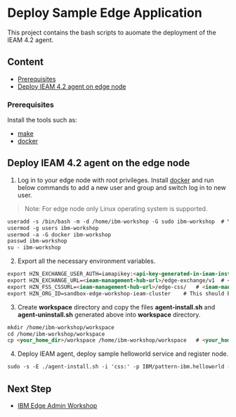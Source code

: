 # Deploy Sample Edge Application

This project contains the bash scripts to auomate the deployment of the IEAM 4.2 agent.

## Content

- [Prerequisites](#prerequisites)
- [Deploy IEAM 4.2 agent on edge node](#deploy-ieam-42-agent-on-the-edge-node)

### Prerequisites

Install the tools such as:
- [make](https://www.gnu.org/software/make/)
- [docker](https://www.ibm.com/links?url=https%3A%2F%2Fdocs.docker.com%2Fget-docker%2F)

## Deploy IEAM 4.2 agent on the edge node

1) Log in to your edge node with root privileges. Install [docker](https://www.ibm.com/links?url=https%3A%2F%2Fdocs.docker.com%2Fget-docker%2F)
and run below commands to add a new user and group and switch log in to new user.
> Note: For edge node only Linux operating system is supported.

```markdown
useradd -s /bin/bash -m -d /home/ibm-workshop -G sudo ibm-workshop  # You are free to choose any user name and group
usermod -g users ibm-workshop
usermod -a -G docker ibm-workshop
passwd ibm-workshop
su - ibm-workshop
```

2) Export all the necessary environment variables.

```markdown
export HZN_EXCHANGE_USER_AUTH=iamapikey:<api-key-generated-in-ieam-installation>
export HZN_EXCHANGE_URL=<ieam-management-hub-url>/edge-exchange/v1  # <ieam-management-hub-url> is same as CLUSTER_URL, exported in IEAM deployment
export HZN_FSS_CSSURL=<ieam-management-hub-url>/edge-css/   # <ieam-management-hub-url> is same as CLUSTER_URL, exported in IEAM installation
export HZN_ORG_ID=sandbox-edge-workshop-ieam-cluster    # This should be same organization id you created while deploying IEAM hub
```

3) Create **workspace** directory and copy the files **agent-install.sh** and **agent-uninstall.sh** generated above into **workspace** directory.

```markdown
mkdir /home/ibm-workshop/workspace
cd /home/ibm-workshop/workspace
cp <your_home_dir>/workspace /home/ibm-workshop/workspace   # <your_home_dir> is in your local system
```

4) Deploy IEAM agent, deploy sample helloworld service and register node.

```markdown
sudo -s -E ./agent-install.sh -i 'css:' -p IBM/pattern-ibm.helloworld -w '*' -T 120
```

## Next Step
- [IBM Edge Admin Workshop](edge-workshop-admin.md)